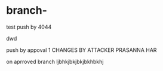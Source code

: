 # branch-
test push by 4044

dwd

push by appoval 1
CHANGES BY ATTACKER PRASANNA HAR

on aprroved branch
ljbhkjbkjbkjbkhbkhj
